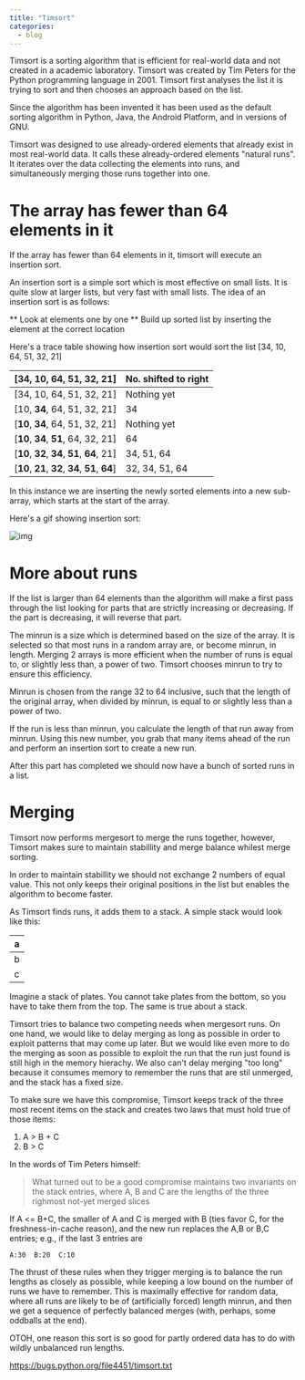 ```yaml
---
title: "Timsort"
categories:
  - blog
---
```


Timsort is a sorting algorithm that is efficient for real-world data and not created in a academic laboratory. Timsort was created by Tim Peters for the Python programming language in 2001. Timsort first analyses the list it is trying to sort and then chooses an approach based on the list.

Since the algorithm has been invented it has been used as the default sorting algorithm in Python, Java, the Android Platform, and in versions of GNU.

Timsort was designed to use already-ordered elements that already exist in most real-world data. It calls these already-ordered elements "natural runs". It iterates over the data collecting the elements into runs, and simultaneously merging those runs together into one.

# The array has fewer than 64 elements in it

If the array has fewer than 64 elements in it, timsort will execute an insertion sort.

An insertion sort is a simple sort which is most effective on small lists. It is quite slow at larger lists, but very fast with small lists. The idea of an insertion sort is as follows:

** Look at elements one by one
** Build up sorted list by inserting the element at the correct location

Here's a trace table showing how insertion sort would sort the list [34, 10, 64, 51, 32, 21]

|       [34, 10, 64, 51, 32, 21]       | No. shifted to right |
| ------------------------------------ | -------------------- |
| [34, 10, 64, 51, 32, 21]             | Nothing yet |
| [10, **34**, 64, 51, 32, 21]             | 34 |
| [**10**, **34**, 64, 51, 32, 21]         | Nothing yet |
| [**10**, **34**, **51**, 64, 32, 21]       | 64 |
| [**10**, **32**, **34**, **51**, **64**, 21]   | 34, 51, 64 |
| [**10**, **21**, **32**, **34**, **51**, **64**] | 32, 34, 51, 64 |

In this instance we are inserting the newly sorted elements into a new sub-array, which starts at the start of the array.

Here's a gif showing insertion sort:

![img](https://upload.wikimedia.org/wikipedia/commons/9/9c/Insertion-sort-example.gif)

# More about runs

If the list is larger than 64 elements than the algorithm will make a first pass through the list looking for parts that are strictly increasing or decreasing. If the part is decreasing, it will reverse that part.

The minrun is a size which is determined based on the size of the array. It is selected so that most runs in a random array are, or become minrun, in length. Merging 2 arrays is more efficient when the number of runs is equal to, or slightly less than, a power of two. Timsort chooses minrun to try to ensure this efficiency.

Minrun is chosen from the range 32 to 64 inclusive, such that the length of the original array, when divided by minrun, is equal to or slightly less than a power of two. 

If the run is less than minrun, you calculate the length of that run away from minrun. Using this new number, you grab that many items ahead of the run and perform an insertion sort to create a new run.

After this part has completed we should now have a bunch of sorted runs in a list.

# Merging

Timsort now performs mergesort to merge the runs together, however, Timsort makes sure to maintain stabillity and merge balance whilest merge sorting.

In order to maintain stabillity we should not exchange 2 numbers of equal value. This not only keeps their original positions in the list but enables the algorithm to become faster.

As Timsort finds runs, it adds them to a stack. A simple stack would look like this:

| a |
| --- | 
| b |
| c |

Imagine a stack of plates. You cannot take plates from the bottom, so you have to take them from the top. The same is true about a stack.

Timsort tries to balance two competing needs when mergesort runs. On one hand, we would like to delay merging as long as possible in order to exploit patterns that may come up later. But we would like even more to do the merging as soon as possible to exploit the run that the run just found is still high in the memory hierachy. We also can't delay merging "too long" because it consumes memory to remember the runs that are stil unmerged, and the stack has a fixed size.

To make sure we have this compromise, Timsort keeps track of the three most recent items on the stack and creates two laws that must hold true of those items:

1. A > B + C
2. B > C

In the words of Tim Peters himself:

> What turned out to be a good compromise maintains two invariants on the stack entries, where A, B and C are the lengths of the three righmost not-yet merged slices



If A <= B+C, the smaller of A and C is merged with B (ties favor C, for the
freshness-in-cache reason), and the new run replaces the A,B or B,C entries;
e.g., if the last 3 entries are

    A:30  B:20  C:10



The thrust of these rules when they trigger merging is to balance the run
lengths as closely as possible, while keeping a low bound on the number of
runs we have to remember.  This is maximally effective for random data,
where all runs are likely to be of (artificially forced) length minrun, and
then we get a sequence of perfectly balanced merges (with, perhaps, some
oddballs at the end).

OTOH, one reason this sort is so good for partly ordered data has to do
with wildly unbalanced run lengths.


https://bugs.python.org/file4451/timsort.txt
